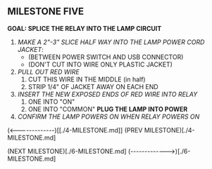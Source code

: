 
## MILESTONE FIVE
**GOAL: SPLICE THE RELAY INTO THE LAMP CIRCUIT**

1. _MAKE A 2"-3" SLICE HALF WAY INTO THE LAMP POWER CORD JACKET_:
	- (BETWEEN POWER SWITCH AND USB CONNECTOR)
	- (DON'T CUT INTO WIRE ONLY PLASTIC JACKET)
2. *PULL OUT RED WIRE*
	1. CUT THIS WIRE IN THE MIDDLE (in half)
	2. STRIP 1/4" OF JACKET AWAY ON EACH END
3. *INSERT THE NEW EXPOSED ENDS OF RED WIRE INTO RELAY*
	1. ONE INTO "ON"
	2. ONE INTO "COMMON"
**PLUG THE LAMP INTO POWER**
4. *CONFIRM THE LAMP POWERS ON WHEN RELAY POWERS ON*

(<-------------)[[./4-MILESTONE.md]]
(PREV MILESTONE)[./4-MILESTONE.md]

(NEXT MILESTONE)[./6-MILESTONE.md]
(------------->)[./6-MILESTONE.md]

